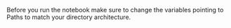 Before you run the notebook make sure to change the variables pointing to Paths to match your directory architecture.
